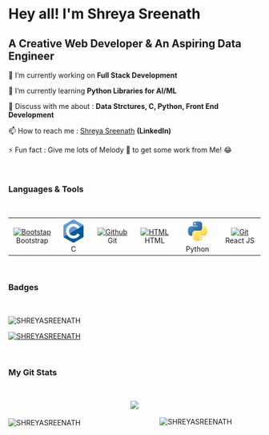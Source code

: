 <h1>Hey all! I'm Shreya Sreenath</h1>
<h2>A Creative Web Developer & An Aspiring Data Engineer</h2>

🔭 I’m currently working on **Full Stack Development**
           
🌱 I’m currently learning **Python Libraries for AI/ML**
           
<!--👯 I’m looking to collaborate on ...-->
           
<!--🤔 I’m looking for help with ... -->
           
💬 Discuss with me about : **Data Strctures, C, Python, Front End Development** 
           
📫 How to reach me : [Shreya Sreenath](https://www.linkedin.com/in/shreya-sreenath-097085210/) **(LinkedIn)**
           
⚡ Fun fact : Give me lots of Melody 🍫 to get some work from Me! 😂

<br>
<h3>Languages & Tools</h3>
<br>
<table>
  <tr>
       <td align="center" width="96">
      <a href="#macropower-tech">
        <img src="https://seeklogo.com/images/B/bootstrap-logo-3C30FB2A16-seeklogo.com.png" width="48" height="48" alt="Bootstap" />
      </a>
      <br>Bootstrap
    </td>
     <td align="center" width="96">
      <a href="#macropower-tech">
        <img src="https://raw.githubusercontent.com/devicons/devicon/master/icons/c/c-original.svg" width="48" height="48" alt="C" />
      </a>
      <br>C
    </td>
    <td align="center" width="96">
      <a href="#macropower-tech">
        <img src="https://www.vectorlogo.zone/logos/git-scm/git-scm-icon.svg" width="48" height="48" alt="Github" />
      </a>
      <br>Git
    </td>
   <td align="center"  width="96">
      <a href="#macropower-tech">
        <img src="https://seeklogo.com/images/H/html5-logo-EF92D240D7-seeklogo.com.png" width="48" height="48" alt="HTML" />
      </a>
      <br>HTML
    </td>
     <td align="center" width="96">
      <a href="#macropower-tech">
        <img src="https://raw.githubusercontent.com/devicons/devicon/master/icons/python/python-original.svg" width="48" height="48" alt="Python" />
      </a>
      <br>Python
    </td>
    <td align="center" width="96">
      <a href="#macropower-tech">
        <img src="https://seeklogo.com/images/R/react-logo-7B3CE81517-seeklogo.com.png" width="48" height="48" alt="Git" />
      </a>
      <br>React JS
    </td>
  </tr>
</table>

<br>
<h3>Badges</h3>
<br>
<p align="left"> <img src="https://komarev.com/ghpvc/?username=SHREYASREENATH&label=Profile%20views&color=0e75b6&style=flat" alt="SHREYASREENATH" /> </p>
<p align="left"> <a href="https://github.com/ryo-ma/github-profile-trophy"><img src="https://github-profile-trophy.vercel.app/?username=SHREYASREENATH" alt="SHREYASREENATH" /></a> </p>

<br>
<h3>My Git Stats</h3>
<br>
<p align="center"> <img src="https://github-readme-stats.vercel.app/api?username=SHREYASREENATH&show_icons=true&theme=tokyonight&count_private=true&include_all_commits=true" />
<p><img align="right"width="40%" height="200"src="https://github-readme-stats.vercel.app/api/top-langs?username=SHREYASREENATH&show_icons=true&locale=en&layout=compact&theme=tokyonight" alt="SHREYASREENATH" /></p> 
<p><img align="center" width="48%" height="200" src="https://github-readme-streak-stats.herokuapp.com/?user=SHREYASREENATH&theme=tokyonight" alt="SHREYASREENATH" /></p>


